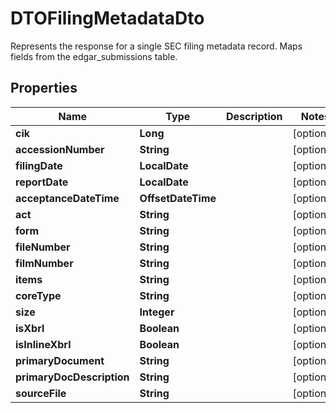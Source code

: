 

# DTOFilingMetadataDto

Represents the response for a single SEC filing metadata record. Maps fields from the edgar_submissions table.

## Properties

| Name | Type | Description | Notes |
|------------ | ------------- | ------------- | -------------|
|**cik** | **Long** |  |  [optional] |
|**accessionNumber** | **String** |  |  [optional] |
|**filingDate** | **LocalDate** |  |  [optional] |
|**reportDate** | **LocalDate** |  |  [optional] |
|**acceptanceDateTime** | **OffsetDateTime** |  |  [optional] |
|**act** | **String** |  |  [optional] |
|**form** | **String** |  |  [optional] |
|**fileNumber** | **String** |  |  [optional] |
|**filmNumber** | **String** |  |  [optional] |
|**items** | **String** |  |  [optional] |
|**coreType** | **String** |  |  [optional] |
|**size** | **Integer** |  |  [optional] |
|**isXbrl** | **Boolean** |  |  [optional] |
|**isInlineXbrl** | **Boolean** |  |  [optional] |
|**primaryDocument** | **String** |  |  [optional] |
|**primaryDocDescription** | **String** |  |  [optional] |
|**sourceFile** | **String** |  |  [optional] |



